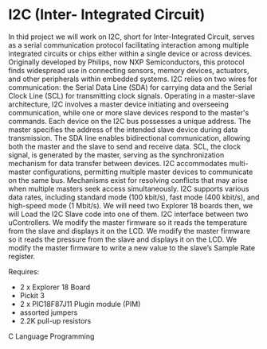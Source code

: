 # I2C (Inter- Integrated Circuit)
In thid project we will work on I2C, short for Inter-Integrated Circuit, serves as a serial communication protocol facilitating interaction among multiple integrated circuits or chips either within a single device or across devices. Originally developed by Philips, now NXP Semiconductors, this protocol finds widespread use in connecting sensors, memory devices, actuators, and other peripherals within embedded systems. I2C relies on two wires for communication: the Serial Data Line (SDA) for carrying data and the Serial Clock Line (SCL) for transmitting clock signals. Operating in a master-slave architecture, I2C involves a master device initiating and overseeing communication, while one or more slave devices respond to the master's commands. Each device on the I2C bus possesses a unique address. The master specifies the address of the intended slave device during data transmission. The SDA line enables bidirectional communication, allowing both the master and the slave to send and receive data. SCL, the clock signal, is generated by the master, serving as the synchronization mechanism for data transfer between devices. I2C accommodates multi-master configurations, permitting multiple master devices to communicate on the same bus. Mechanisms exist for resolving conflicts that may arise when multiple masters seek access simultaneously. I2C supports various data rates, including standard mode (100 kbit/s), fast mode (400 kbit/s), and high-speed mode (1 Mbit/s). We will need two Explorer 18 boards then, we will Load the I2C Slave code into one of them. I2C interface between two uControllers. We modify the master firmware so it reads the temperature from the slave and displays it on the LCD. We modify the master firmware so it reads the pressure from the slave and displays it on the LCD. We modify the master firmware to write a new value to the slave’s Sample Rate register.
    

Requires:  
* 2 x Explorer 18 Board
* Pickit 3
* 2 x PIC18F87J11 Plugin module (PIM)
* assorted jumpers
* 2.2K pull-up resistors 

C Language Programming
